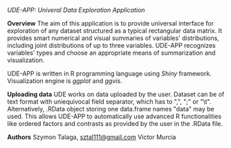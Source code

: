 *UDE-APP: Univeral Data Exploration Application*

**Overview**
The aim of this application is to provide universal interface for exploration of any dataset structured as a typical rectangular data matrix.
It provides smart numerical and visual summaries of variables' distributions, including joint distributions of up to three variables.
UDE-APP recognizes variables' types and choose an appropriate means of summarization and visualization.

UDE-APP is written in R programming language using _Shiny_ framework. Visualization engine is _ggplot_ and _ggvis_.

**Uploading data**
UDE works on data uploaded by the user. Dataset can be of text format with uniequivocal field separator, which has to ",", ";" or "\t".
Alternatively, .RData object storing one data.frame names "data" may be used. This allows UDE-APP to automatically use advanced R functionalities like ordered factors and contrasts as provided by the user in the .RData file.

**Authors**
Szymon Talaga, sztal111@gmail.com
Victor Murcia
